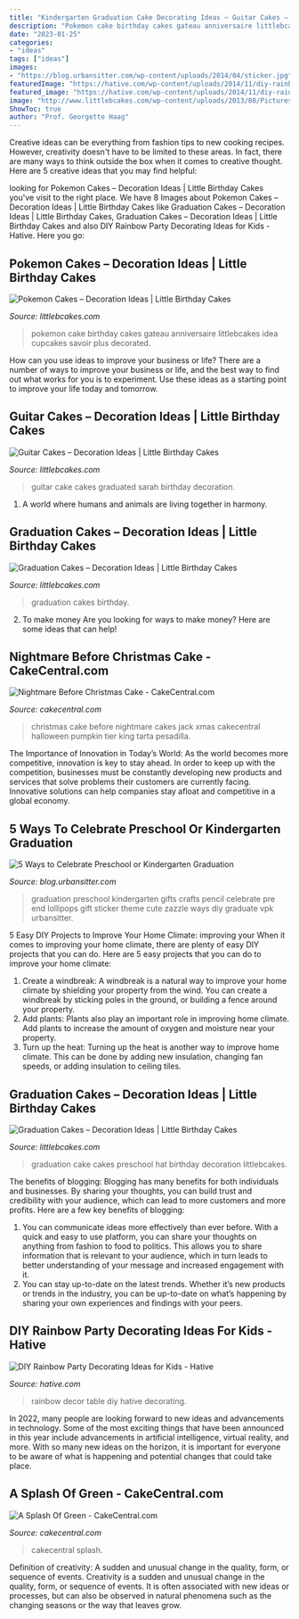 ```yaml
---
title: "Kindergarten Graduation Cake Decorating Ideas ~ Guitar Cakes – Decoration Ideas"
description: "Pokemon cake birthday cakes gateau anniversaire littlebcakes idea cupcakes savoir plus decorated"
date: "2023-01-25"
categories:
- "ideas"
tags: ["ideas"]
images:
- "https://blog.urbansitter.com/wp-content/uploads/2014/04/sticker.jpg"
featuredImage: "https://hative.com/wp-content/uploads/2014/11/diy-rainbow-party-decorating-ideas/5-rainbow-table-decor.jpg"
featured_image: "https://hative.com/wp-content/uploads/2014/11/diy-rainbow-party-decorating-ideas/5-rainbow-table-decor.jpg"
image: "http://www.littlebcakes.com/wp-content/uploads/2013/08/Pictures-of-Graduation-Cakes.jpg"
ShowToc: true
author: "Prof. Georgette Haag"
---
```



Creative ideas can be everything from fashion tips to new cooking recipes. However, creativity doesn't have to be limited to these areas. In fact, there are many ways to think outside the box when it comes to creative thought. Here are 5 creative ideas that you may find helpful:

	

		
looking for Pokemon Cakes – Decoration Ideas | Little Birthday Cakes you've visit to the right place. We have 8 Images about Pokemon Cakes – Decoration Ideas | Little Birthday Cakes like Graduation Cakes – Decoration Ideas | Little Birthday Cakes, Graduation Cakes – Decoration Ideas | Little Birthday Cakes and also DIY Rainbow Party Decorating Ideas for Kids - Hative. Here you go:
		
    
## Pokemon Cakes – Decoration Ideas | Little Birthday Cakes

<img loading=lazy src="http://www.littlebcakes.com/wp-content/uploads/2013/08/Pokemon-Birthday-Cake.jpg" onerror="this.onerror=null;this.src='https://tse2.mm.bing.net/th?id=OIP.CvohqizPNZkOMhBL7TmjdQHaFj&amp;pid=15.1';" alt="Pokemon Cakes – Decoration Ideas | Little Birthday Cakes">

_Source: littlebcakes.com_

>pokemon cake birthday cakes gateau anniversaire littlebcakes idea cupcakes savoir plus decorated. 

	

How can you use ideas to improve your business or life?
There are a number of ways to improve your business or life, and the best way to find out what works for you is to experiment. Use these ideas as a starting point to improve your life today and tomorrow.

    
## Guitar Cakes – Decoration Ideas | Little Birthday Cakes

<img loading=lazy src="http://www.littlebcakes.com/wp-content/uploads/2013/08/Images-of-Guitar-Cake.jpg" onerror="this.onerror=null;this.src='https://tse2.mm.bing.net/th?id=OIP.nnPR93prpslERjChlfwMCgHaE6&amp;pid=15.1';" alt="Guitar Cakes – Decoration Ideas | Little Birthday Cakes">

_Source: littlebcakes.com_

>guitar cake cakes graduated sarah birthday decoration. 

	

1. A world where humans and animals are living together in harmony. 

    
## Graduation Cakes – Decoration Ideas | Little Birthday Cakes

<img loading=lazy src="http://www.littlebcakes.com/wp-content/uploads/2013/08/Pictures-of-Graduation-Cakes.jpg" onerror="this.onerror=null;this.src='https://tse4.mm.bing.net/th?id=OIP.zKpflZ6GMqu-vgpPPFGySwHaHf&amp;pid=15.1';" alt="Graduation Cakes – Decoration Ideas | Little Birthday Cakes">

_Source: littlebcakes.com_

>graduation cakes birthday. 

	

2. To make money
Are you looking for ways to make money? Here are some ideas that can help!

    
## Nightmare Before Christmas Cake - CakeCentral.com

<img loading=lazy src="https://cdn001.cakecentral.com/gallery/2015/03/900_886558TtdN_nightmare-before-christmas-cake.jpg" onerror="this.onerror=null;this.src='https://tse3.mm.bing.net/th?id=OIP.jDwioRrcaR9v5GrOUtDrLwHaI0&amp;pid=15.1';" alt="Nightmare Before Christmas Cake - CakeCentral.com">

_Source: cakecentral.com_

>christmas cake before nightmare cakes jack xmas cakecentral halloween pumpkin tier king tarta pesadilla. 

	

The Importance of Innovation in Today’s World:
As the world becomes more competitive, innovation is key to stay ahead. In order to keep up with the competition, businesses must be constantly developing new products and services that solve problems their customers are currently facing. Innovative solutions can help companies stay afloat and competitive in a global economy.

    
## 5 Ways To Celebrate Preschool Or Kindergarten Graduation

<img loading=lazy src="https://blog.urbansitter.com/wp-content/uploads/2014/04/sticker.jpg" onerror="this.onerror=null;this.src='https://tse2.mm.bing.net/th?id=OIP.09crlpfClgdCEHrVpfBnxAHaJ6&amp;pid=15.1';" alt="5 Ways to Celebrate Preschool or Kindergarten Graduation">

_Source: blog.urbansitter.com_

>graduation preschool kindergarten gifts crafts pencil celebrate pre end lollipops gift sticker theme cute zazzle ways diy graduate vpk urbansitter. 

	

5 Easy DIY Projects to Improve Your Home Climate: improving your
When it comes to improving your home climate, there are plenty of easy DIY projects that you can do. Here are 5 easy projects that you can do to improve your home climate: 
1. Create a windbreak: A windbreak is a natural way to improve your home climate by shielding your property from the wind. You can create a windbreak by sticking poles in the ground, or building a fence around your property. 
2. Add plants: Plants also play an important role in improving home climate. Add plants to increase the amount of oxygen and moisture near your property. 
3. Turn up the heat: Turning up the heat is another way to improve home climate. This can be done by adding new insulation, changing fan speeds, or adding insulation to ceiling tiles. 

    
## Graduation Cakes – Decoration Ideas | Little Birthday Cakes

<img loading=lazy src="https://www.littlebcakes.com/wp-content/uploads/2013/08/Preschool-Graduation-Cake.jpg" onerror="this.onerror=null;this.src='https://tse2.mm.bing.net/th?id=OIP.Gc0ZoXcFtMIurGMT7G9g-AHaIF&amp;pid=15.1';" alt="Graduation Cakes – Decoration Ideas | Little Birthday Cakes">

_Source: littlebcakes.com_

>graduation cake cakes preschool hat birthday decoration littlebcakes. 

	

The benefits of blogging:
Blogging has many benefits for both individuals and businesses. By sharing your thoughts, you can build trust and credibility with your audience, which can lead to more customers and more profits. Here are a few key benefits of blogging: 
1. You can communicate ideas more effectively than ever before. With a quick and easy to use platform, you can share your thoughts on anything from fashion to food to politics. This allows you to share information that is relevant to your audience, which in turn leads to better understanding of your message and increased engagement with it. 
2. You can stay up-to-date on the latest trends. Whether it’s new products or trends in the industry, you can be up-to-date on what’s happening by sharing your own experiences and findings with your peers.

    
## DIY Rainbow Party Decorating Ideas For Kids - Hative

<img loading=lazy src="https://hative.com/wp-content/uploads/2014/11/diy-rainbow-party-decorating-ideas/5-rainbow-table-decor.jpg" onerror="this.onerror=null;this.src='https://tse2.mm.bing.net/th?id=OIP.nMuxdESfSZj1uaUReL2v-AHaLI&amp;pid=15.1';" alt="DIY Rainbow Party Decorating Ideas for Kids - Hative">

_Source: hative.com_

>rainbow decor table diy hative decorating. 

	

In 2022, many people are looking forward to new ideas and advancements in technology. Some of the most exciting things that have been announced in this year include advancements in artificial intelligence, virtual reality, and more. With so many new ideas on the horizon, it is important for everyone to be aware of what is happening and potential changes that could take place.

    
## A Splash Of Green - CakeCentral.com

<img loading=lazy src="https://cdn001.cakecentral.com/gallery/2015/05/900_roQWejs5pe-a-splash-of-green.jpg" onerror="this.onerror=null;this.src='https://tse4.mm.bing.net/th?id=OIP.S5CEDZvxexJ3RR3AOExpNwHaLU&amp;pid=15.1';" alt="A Splash Of Green - CakeCentral.com">

_Source: cakecentral.com_

>cakecentral splash. 

	

Definition of creativity: A sudden and unusual change in the quality, form, or sequence of events.
Creativity is a sudden and unusual change in the quality, form, or sequence of events. It is often associated with new ideas or processes, but can also be observed in natural phenomena such as the changing seasons or the way that leaves grow.

